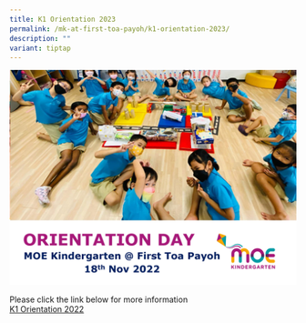 ```yaml
---
title: K1 Orientation 2023
permalink: /mk-at-first-toa-payoh/k1-orientation-2023/
description: ""
variant: tiptap
---
```

![](/images/MK@First%20Toa%20Payoh/K1%20Orientation/Slides%20for%20K1%20Orientation%20(2022)%20website_Page_01.jpg)

Please click the link below for more information
<br>
[K1 Orientation 2022](/files/MK@First%20Toa%20Payoh/K1%20Orientation/K1%20Orientation%202022.pdf)